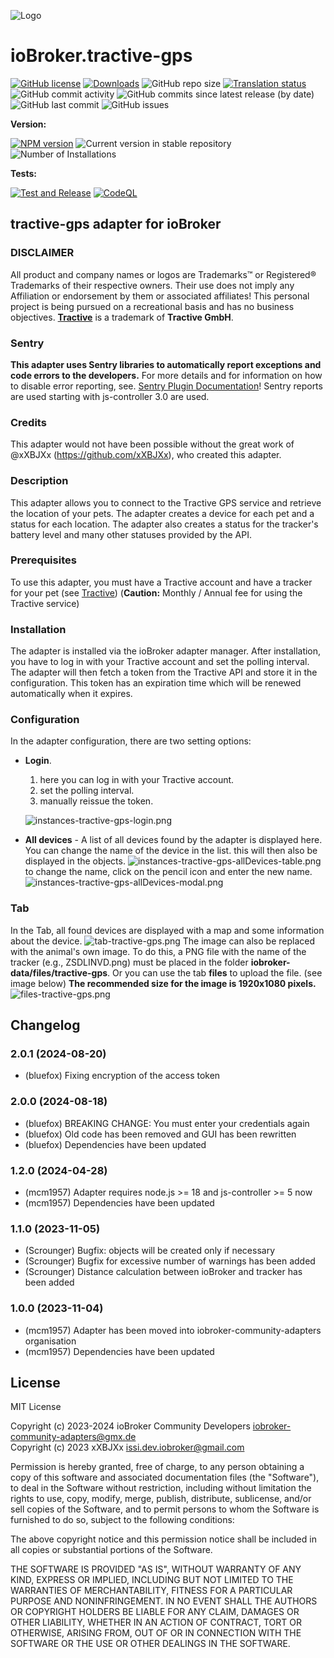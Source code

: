 ![Logo](admin/tractive-gps.png)
# ioBroker.tractive-gps

[![GitHub license](https://img.shields.io/github/license/iobroker-community-adapters/ioBroker.tractive-gps)](https://github.com/iobroker-community-adapters/ioBroker.tractive-gps/blob/main/LICENSE)
[![Downloads](https://img.shields.io/npm/dm/iobroker.tractive-gps.svg)](https://www.npmjs.com/package/iobroker.tractive-gps)
![GitHub repo size](https://img.shields.io/github/repo-size/iobroker-community-adapters/ioBroker.tractive-gps)
[![Translation status](https://weblate.iobroker.net/widgets/adapters/-/tractive-gps/svg-badge.svg)](https://weblate.iobroker.net/engage/adapters/?utm_source=widget)</br>
![GitHub commit activity](https://img.shields.io/github/commit-activity/m/iobroker-community-adapters/ioBroker.tractive-gps)
![GitHub commits since latest release (by date)](https://img.shields.io/github/commits-since/iobroker-community-adapters/ioBroker.tractive-gps/latest)
![GitHub last commit](https://img.shields.io/github/last-commit/iobroker-community-adapters/ioBroker.tractive-gps)
![GitHub issues](https://img.shields.io/github/issues/iobroker-community-adapters/ioBroker.tractive-gps)

**Version:**

[![NPM version](http://img.shields.io/npm/v/iobroker.tractive-gps.svg)](https://www.npmjs.com/package/iobroker.tractive-gps)
![Current version in stable repository](https://iobroker.live/badges/tractive-gps-stable.svg)
![Number of Installations](https://iobroker.live/badges/tractive-gps-installed.svg)

**Tests:**

[![Test and Release](https://github.com/iobroker-community-adapters/ioBroker.tractive-gps/actions/workflows/test-and-release.yml/badge.svg)](https://github.com/iobroker-community-adapters/ioBroker.tractive-gps/actions/workflows/test-and-release.yml)
[![CodeQL](https://github.com/iobroker-community-adapters/ioBroker.tractive-gps/actions/workflows/codeql.yml/badge.svg)](https://github.com/iobroker-community-adapters/ioBroker.tractive-gps/actions/workflows/codeql.yml)

## tractive-gps adapter for ioBroker

### DISCLAIMER

All product and company names or logos are Trademarks™ or Registered® Trademarks of their respective owners.
Their use does not imply any Affiliation or endorsement by them or associated affiliates!
This personal project is being pursued on a recreational basis and has no business objectives.
**[Tractive](https://tractive.com/de/)** is a trademark of **Tractive GmbH**.

### Sentry
**This adapter uses Sentry libraries to automatically report exceptions and code errors to the developers.**
For more details and for information on how to disable error reporting, see.
[Sentry Plugin Documentation](https://github.com/ioBroker/plugin-sentry#plugin-sentry)! Sentry reports are used starting with js-controller 3.0
are used.

### Credits
This adapter would not have been possible without the great work of @xXBJXx (https://github.com/xXBJXx), who created this adapter.

### Description
This adapter allows you to connect to the Tractive GPS service and retrieve the location of your pets.
The adapter creates a device for each pet and a status for each location.
The adapter also creates a status for the tracker's battery level and many other statuses provided by the API.

### Prerequisites
To use this adapter, you must have a Tractive account and have a tracker for your pet (see
[Tractive](https://tractive.com/de/)) (**Caution:** Monthly / Annual fee for using the Tractive service)

### Installation
The adapter is installed via the ioBroker adapter manager.
After installation, you have to log in with your Tractive account and set the polling interval.
The adapter will then fetch a token from the Tractive API and store it in the configuration.
This token has an expiration time which will be renewed automatically when it expires.

### Configuration
In the adapter configuration, there are two setting options:
* **Login**.
  1. here you can log in with your Tractive account.
  2. set the polling interval.
  3. manually reissue the token.

  ![instances-tractive-gps-login.png](admin%2Fimages%2Finstances-tractive-gps-login.png)

* **All devices** - A list of all devices found by the adapter is displayed here. You can change the name of the device in the list.
  this will then also be displayed in the objects.
  ![instances-tractive-gps-allDevices-table.png](admin%2Fimages%2Finstances-tractive-gps-allDevices-table.png)
  to change the name, click on the pencil icon and enter the new name.
  ![instances-tractive-gps-allDevices-modal.png](admin%2Fimages%2Finstances-tractive-gps-allDevices-modal.png)

### Tab
In the Tab, all found devices are displayed with a map and some information about the device.
![tab-tractive-gps.png](admin%2Fimages%2Ftab-tractive-gps.png)
The image can also be replaced with the animal's own image.
To do this, a PNG file with the name of the tracker (e.g., ZSDLINVD.png) must be placed in the folder **iobroker-data/files/tractive-gps**.
Or you can use the tab **files** to upload the file. (see image below)
**The recommended size for the image is 1920x1080 pixels.**
![files-tractive-gps.png](admin%2Fimages%2Ffiles-tractive-gps.png)

## Changelog
<!--
    Placeholder for the next version (at the beginning of the line):
    ### **WORK IN PROGRESS**
-->
### 2.0.1 (2024-08-20)
* (bluefox) Fixing encryption of the access token

### 2.0.0 (2024-08-18)
* (bluefox) BREAKING CHANGE: You must enter your credentials again
* (bluefox) Old code has been removed and GUI has been rewritten
* (bluefox) Dependencies have been updated

### 1.2.0 (2024-04-28)
* (mcm1957) Adapter requires node.js >= 18 and js-controller >= 5 now
* (mcm1957) Dependencies have been updated

### 1.1.0 (2023-11-05)
* (Scrounger) Bugfix: objects will be created only if necessary
* (Scrounger) Bugfix for excessive number of warnings has been added
* (Scrounger) Distance calculation between ioBroker and tracker has been added

### 1.0.0 (2023-11-04)
* (mcm1957) Adapter has been moved into iobroker-community-adapters organisation
* (mcm1957) Dependencies have been updated

## License
MIT License

Copyright (c) 2023-2024 ioBroker Community Developers <iobroker-community-adapters@gmx.de>  
Copyright (c) 2023 xXBJXx <issi.dev.iobroker@gmail.com>

Permission is hereby granted, free of charge, to any person obtaining a copy
of this software and associated documentation files (the "Software"), to deal
in the Software without restriction, including without limitation the rights
to use, copy, modify, merge, publish, distribute, sublicense, and/or sell
copies of the Software, and to permit persons to whom the Software is
furnished to do so, subject to the following conditions:

The above copyright notice and this permission notice shall be included in all
copies or substantial portions of the Software.

THE SOFTWARE IS PROVIDED "AS IS", WITHOUT WARRANTY OF ANY KIND, EXPRESS OR
IMPLIED, INCLUDING BUT NOT LIMITED TO THE WARRANTIES OF MERCHANTABILITY,
FITNESS FOR A PARTICULAR PURPOSE AND NONINFRINGEMENT. IN NO EVENT SHALL THE
AUTHORS OR COPYRIGHT HOLDERS BE LIABLE FOR ANY CLAIM, DAMAGES OR OTHER
LIABILITY, WHETHER IN AN ACTION OF CONTRACT, TORT OR OTHERWISE, ARISING FROM,
OUT OF OR IN CONNECTION WITH THE SOFTWARE OR THE USE OR OTHER DEALINGS IN THE
SOFTWARE.
